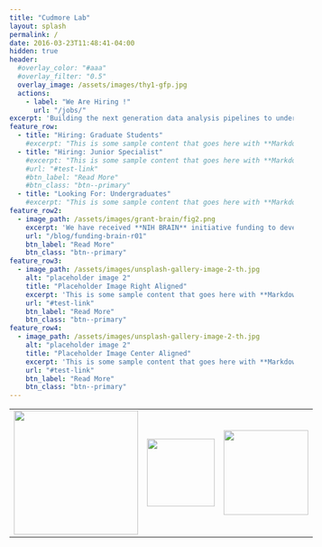 ```yaml
---
title: "Cudmore Lab"
layout: splash
permalink: /
date: 2016-03-23T11:48:41-04:00
hidden: true
header:
  #overlay_color: "#aaa"
  #overlay_filter: "0.5"
  overlay_image: /assets/images/thy1-gfp.jpg
  actions:
    - label: "We Are Hiring !"
      url: "/jobs/"
excerpt: 'Building the next generation data analysis pipelines to understand neuronal, cardiac, and vascular function.'
feature_row:
  - title: "Hiring: Graduate Students"
    #excerpt: "This is some sample content that goes here with **Markdown** #formatting."
  - title: "Hiring: Junior Specialist"
    #excerpt: "This is some sample content that goes here with **Markdown** #formatting."
    #url: "#test-link"
    #btn_label: "Read More"
    #btn_class: "btn--primary"
  - title: "Looking For: Undergraduates"
    #excerpt: "This is some sample content that goes here with **Markdown** #formatting."
feature_row2:
  - image_path: /assets/images/grant-brain/fig2.png
    excerpt: 'We have received **NIH BRAIN** initiative funding to develop web-based analysis and visualization tools for in-vivo microscopy.'
    url: "/blog/funding-brain-r01"
    btn_label: "Read More"
    btn_class: "btn--primary"
feature_row3:
  - image_path: /assets/images/unsplash-gallery-image-2-th.jpg
    alt: "placeholder image 2"
    title: "Placeholder Image Right Aligned"
    excerpt: 'This is some sample content that goes here with **Markdown** formatting. Right aligned with `type="right"`'
    url: "#test-link"
    btn_label: "Read More"
    btn_class: "btn--primary"
feature_row4:
  - image_path: /assets/images/unsplash-gallery-image-2-th.jpg
    alt: "placeholder image 2"
    title: "Placeholder Image Center Aligned"
    excerpt: 'This is some sample content that goes here with **Markdown** formatting. Centered with `type="center"`'
    url: "#test-link"
    btn_label: "Read More"
    btn_class: "btn--primary"
---
```


<style>
	.my-table {
		display: table;
		margin-top: = 0em;
		width: 80%;
	}
	.my-table td {
	  text-align: center;
	  border-bottom: none;
	  width: 200px;
	}
</style>

<!-- {% include feature_row id="intro" type="center" %} -->

<!-- {% include feature_row %} -->

<!-- {% include feature_row id="feature_row2" type="left" %} -->

<!-- {% include feature_row id="feature_row3" type="right" %} -->

<!-- {% include feature_row id="feature_row4" type="center" %} -->

<table class="my-table">
<tr>

<td>
<IMG SRC="{{ site.url }}{{ site.baseurl }}/assets/images/logos/nih-brain.png" width=220>
</td>

<td>
<IMG SRC="{{ site.url }}{{ site.baseurl }}/assets/images/logos/nih-logo.png" width=120>
</td>

<td>
<IMG SRC="{{ site.url }}{{ site.baseurl }}/assets/images/logos/aha-logo.png" width=150>
</td>

</tr>
</table>
